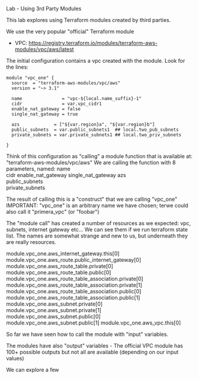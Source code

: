 Lab - Using 3rd Party Modules

This lab explores using Terraform modules created by third parties.

We use the very popular "official" Terraform module
- VPC: https://registry.terraform.io/modules/terraform-aws-modules/vpc/aws/latest


The initial configuration contains a vpc created with the module.
Look for the lines:

```
module "vpc_one" {
  source  = "terraform-aws-modules/vpc/aws"
  version = "~> 3.1"

  name               = "vpc-${local.name_suffix}-1"
  cidr               = var.vpc_cidr1
  enable_nat_gateway = false
  single_nat_gateway = true

  azs             = ["${var.region}a", "${var.region}b"]
  public_subnets  = var.public_subnets1  ## local.two_pub_subnets
  private_subnets = var.private_subnets1 ## local.two_priv_subnets

}
```

Think of this configuration as "calling" a module function that is available at: "terraform-aws-modules/vpc/aws"
We are calling the function with 8 parameters, named:
  name   
  cidr 
  enable_nat_gateway
  single_nat_gateway
  azs     
  public_subnets  
  private_subnets  

The result of calling this is a "construct"  that we are calling "vpc_one"  
IMPORTANT: "vpc_one"  is an arbitrary name we have chosen; terwe could also call it "primera_vpc" (or "foobar")

The "module call" has created a number of resources as we expected:  vpc, subnets, internet gateway etc...
We can see them if we run terraform state list.  The names are somewhat strange and new to us, but underneath they are really resources.

module.vpc_one.aws_internet_gateway.this[0]
module.vpc_one.aws_route.public_internet_gateway[0]
module.vpc_one.aws_route_table.private[0]
module.vpc_one.aws_route_table.public[0]
module.vpc_one.aws_route_table_association.private[0]
module.vpc_one.aws_route_table_association.private[1]
module.vpc_one.aws_route_table_association.public[0]
module.vpc_one.aws_route_table_association.public[1]
module.vpc_one.aws_subnet.private[0]
module.vpc_one.aws_subnet.private[1]
module.vpc_one.aws_subnet.public[0]
module.vpc_one.aws_subnet.public[1]
module.vpc_one.aws_vpc.this[0]

So far we have seen how to call the module with "input" variables.

The modules have also "output" variables - 
The official VPC module has 100+ possible outputs but not all are available (depending on our input values)

We can explore a few 